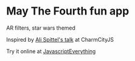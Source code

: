 # May The Fourth fun app
AR filters, star wars themed

Inspired by [Ali Spittel's talk](https://www.alispit.tel/ar-15-min/#/intro) at CharmCityJS

Try it online at [JavascriptEverything](http://javascripteverything.com/maythefourth)